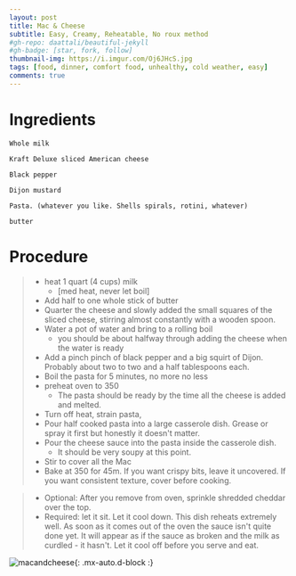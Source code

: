 ```yaml
---
layout: post
title: Mac & Cheese
subtitle: Easy, Creamy, Reheatable, No roux method
#gh-repo: daattali/beautiful-jekyll
#gh-badge: [star, fork, follow]
thumbnail-img: https://i.imgur.com/Oj6JHcS.jpg
tags: [food, dinner, comfort food, unhealthy, cold weather, easy]
comments: true
--- 
```


# Ingredients

    Whole milk

    Kraft Deluxe sliced American cheese

    Black pepper

    Dijon mustard

    Pasta. (whatever you like. Shells spirals, rotini, whatever)

    butter

# Procedure

  >- heat 1 quart (4 cups) milk 
  >   -   [med heat, never let boil]
  >- Add half to one whole stick of butter
  >- Quarter the cheese and slowly added the small squares of the sliced cheese, stirring almost constantly with a wooden spoon.
  >- Water a pot of water and bring to a rolling boil
  >   - you should be about halfway through adding the cheese when the water is ready
  >- Add a pinch pinch of black pepper and a big squirt of Dijon. Probably about two to two and a half tablespoons each.
  >- Boil the pasta for 5 minutes, no more no less
  >- preheat oven to 350
  >   - The pasta should be ready by the time all the cheese is added and melted.
  >- Turn off heat, strain pasta,
  >- Pour half cooked pasta into a large casserole dish. Grease or spray it first but honestly it doesn't matter. 
  >- Pour the cheese sauce into the pasta inside the casserole dish. 
  >   - It should be very soupy at this point. 
  >- Stir to cover all the Mac
  >- Bake at 350 for 45m. If you want crispy bits, leave it uncovered. If you want consistent texture, cover before cooking.

  >- Optional: After you remove from oven, sprinkle shredded cheddar over the top. 
  >- Required: let it sit. Let it cool down. This dish reheats extremely well. As soon as it comes out of the oven the sauce isn't quite done yet. It will appear as if the sauce as broken and the milk as curdled - it hasn't. Let it cool off before you serve and eat. 

![macandcheese](https://i.imgur.com/Oj6JHcS.jpg){: .mx-auto.d-block :}
